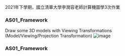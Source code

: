 2021年下學期，國立清華大學李潤容老師計算機圖學3次作業
### AS01_Framework
Draw some 3D models with Viewing Transformations (Model/Viewing/Projection Transformation)
![image](https://github.com/s105021127/NTHU-Computer-Graphic-2021/assets/22366572/014b0cb8-ee30-42e6-b358-ed7f1cf5a83d)
### AS01_Framework
